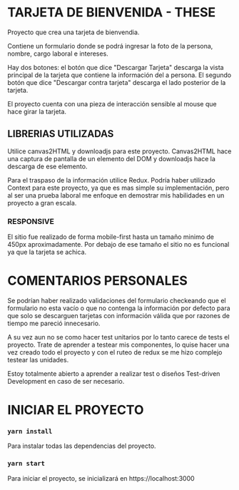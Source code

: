 # TARJETA DE BIENVENIDA - THESE

Proyecto que crea una tarjeta de bienvendia.

Contiene un formulario donde se podrá ingresar la foto de la persona, nombre, cargo laboral e intereses.

Hay dos botones: el botón que dice "Descargar Tarjeta" descarga la vista principal de la tarjeta que contiene la información del a persona. El segundo botón que dice "Descargar contra tarjeta" descarga el lado posterior de la tarjeta.

El proyecto cuenta con una pieza de interacción sensible al mouse que hace girar la tarjeta.

## LIBRERIAS UTILIZADAS

Utilice canvas2HTML y downloadjs para este proyecto. Canvas2HTML hace una captura de pantalla de un elemento del DOM y downloadjs hace la descarga de ese elemento.

Para el traspaso de la información utilice Redux. Podría haber utilizado Context para este proyecto, ya que es mas simple su implementación, pero al ser una prueba laboral me enfoque en demostrar mis habilidades en un proyecto a gran escala.

### RESPONSIVE

El sitio fue realizado de forma mobile-first hasta un tamaño minimo de 450px aproximadamente. Por debajo de ese tamaño el sitio no es funcional ya que la tarjeta se achica. 

# COMENTARIOS PERSONALES

Se podrían haber realizado validaciones del formulario checkeando que el formulario no esta vacío o que no contenga la información por defecto para que solo se descarguen tarjetas con información válida que por razones de tiempo me pareció innecesario.

A su vez aun no se como hacer test unitarios por lo tanto carece de tests el proyecto. Trate de aprender a testear mis componentes, lo quise hacer una vez creado todo el proyecto y con el ruteo de redux se me hizo complejo testear las unidades.

Estoy totalmente abierto a aprender a realizar test o diseños Test-driven Development en caso de ser necesario.

# INICIAR EL PROYECTO

### `yarn install`

Para instalar todas las dependencias del proyecto.

### `yarn start`

Para iniciar el proyecto, se inicializará en https://localhost:3000


